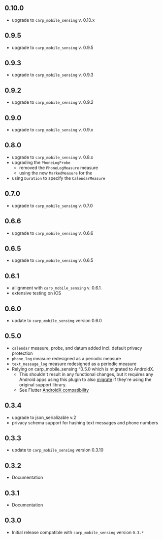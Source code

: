 ## 0.10.0
* upgrade to `carp_mobile_sensing` v. 0.10.x

## 0.9.5
* upgrade to `carp_mobile_sensing` v. 0.9.5

## 0.9.3
* upgrade to `carp_mobile_sensing` v. 0.9.3

## 0.9.2
* upgrade to `carp_mobile_sensing` v. 0.9.2

## 0.9.0
* upgrade to `carp_mobile_sensing` v. 0.9.x

## 0.8.0
* upgrade to `carp_mobile_sensing` v. 0.8.x
* upgrading the `PhoneLogProbe`
  * removed the `PhoneLogMeasure` measure
  * using the new `MarkedMeasure` for the
* using `Duration` to specify the `CalendarMeasure`

## 0.7.0
* upgrade to `carp_mobile_sensing` v. 0.7.0

## 0.6.6
* upgrade to `carp_mobile_sensing` v. 0.6.6

## 0.6.5
* upgrade to `carp_mobile_sensing` v. 0.6.5

## 0.6.1
* allignment with `carp_mobile_sensing` v. 0.6.1.
* extensive testing on iOS 

## 0.6.0
* update to `carp_mobile_sensing` version 0.6.0

## 0.5.0
* `calendar` measure, probe, and datum added incl. default privacy protection 
* `phone_log` measure redesigned as a periodic measure
* `text_message_log` measure redesigned as a periodic measure
* Relying on carp_mobile_sensing ^0.5.0 which is migrated to AndroidX.
   * This shouldn't result in any functional changes, but it requires any Android apps using this plugin to also 
[migrate](https://developer.android.com/jetpack/androidx/migrate) if they're using the original support library. 
   * See Flutter [AndroidX compatibility](https://flutter.dev/docs/development/packages-and-plugins/androidx-compatibility)


## 0.3.4
* upgrade to json_serializable v.2
* privacy schema support for hashing text messages and phone numbers

## 0.3.3
* update to `carp_mobile_sensing` version 0.3.10

## 0.3.2
* Documentation

## 0.3.1
* Documentation

## 0.3.0
* Initial release compatible with `carp_mobile_sensing` version `0.3.*`
